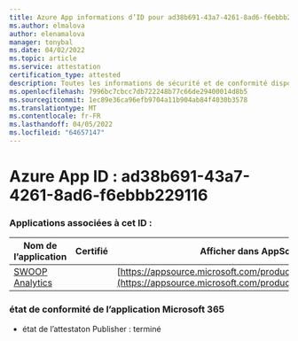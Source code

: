 ```yaml
---
title: Azure App informations d’ID pour ad38b691-43a7-4261-8ad6-f6ebbb229116
ms.author: elmalova
author: elenamalova
manager: tonybal
ms.date: 04/02/2022
ms.topic: article
ms.service: attestation
certification_type: attested
description: Toutes les informations de sécurité et de conformité disponibles pour ad38b691-43a7-4261-8ad6-f6ebbb229116.
ms.openlocfilehash: 7996bc7cbcc7db722248b77c66de29400014d8b5
ms.sourcegitcommit: 1ec89e36ca96efb9704a11b904ab84f4030b3578
ms.translationtype: MT
ms.contentlocale: fr-FR
ms.lasthandoff: 04/05/2022
ms.locfileid: "64657147"
---
```

# <a name="azure-app-id-ad38b691-43a7-4261-8ad6-f6ebbb229116"></a>Azure App ID : ad38b691-43a7-4261-8ad6-f6ebbb229116


### <a name="apps-associated-with-this-id"></a>Applications associées à cet ID :
| **Nom de l’application** | **Certifié** | **Afficher dans AppSource** |
|--------------|---------------|-----------------------|
| [SWOOP Analytics](../forward/WA200000877.md) |  | [https://appsource.microsoft.com/product/office/WA200000877](https://appsource.microsoft.com/product/office/WA200000877) |

### <a name="microsoft-365-app-compliance-status"></a>état de conformité de l’application Microsoft 365
- état de l’attestaton Publisher : terminé
